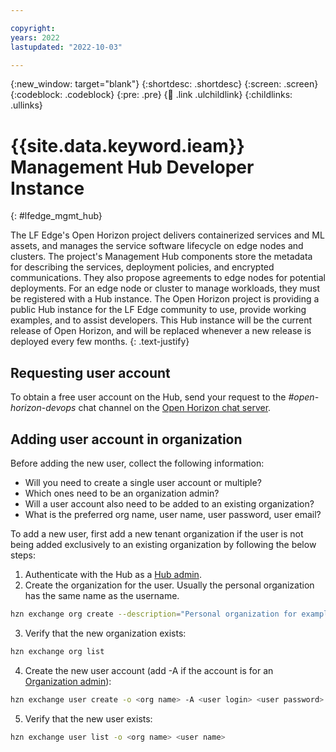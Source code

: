 ```yaml
---

copyright:
years: 2022
lastupdated: "2022-10-03"

---
```


{:new_window: target="blank"}
{:shortdesc: .shortdesc}
{:screen: .screen}
{:codeblock: .codeblock}
{:pre: .pre}
{:child: .link .ulchildlink}
{:childlinks: .ullinks}

# {{site.data.keyword.ieam}} Management Hub Developer Instance
{: #lfedge_mgmt_hub}

The LF Edge's Open Horizon project delivers containerized services and ML assets, and manages the service software lifecycle on edge nodes and clusters.  The project's Management Hub components store the metadata for describing the services, deployment policies, and encrypted communications.  They also propose agreements to edge nodes for potential deployments.  For an edge node or cluster to manage workloads, they must be registered with a Hub instance.  The Open Horizon project is providing a public Hub instance for the LF Edge community to use, provide working examples, and to assist developers.  This Hub instance will be the current release of Open Horizon, and will be replaced whenever a new release is deployed every few months.
{: .text-justify}

## Requesting user account
To obtain a free user account on the Hub, send your request to the *#open-horizon-devops* chat channel on the [Open Horizon chat server](https://chat.lfx.linuxfoundation.org/).

## Adding user account in organization
Before adding the new user, collect the following information:
* Will you need to create a single user account or multiple?
* Which ones need to be an organization admin?
* Will a user account also need to be added to an existing organization?
* What is the preferred org name, user name, user password, user email?

To add a new user, first add a new tenant organization if the user is not being added exclusively to an existing organization by following the below steps:

1. Authenticate with the Hub as a [Hub admin](https://open-horizon.github.io/docs/admin/multi_tenancy.html#user-types).
2. Create the organization for the user.  Usually the personal organization has the same name as the username.
```bash
hzn exchange org create --description="Personal organization for example code" <org name>
```
3. Verify that the new organization exists:
```bash
hzn exchange org list
```
4. Create the new user account (add -A if the account is for an [Organization admin](https://open-horizon.github.io/docs/admin/multi_tenancy.html#user-types)):
```bash
hzn exchange user create -o <org name> -A <user login> <user password> <user email>
```
5. Verify that the new user exists:
```bash
hzn exchange user list -o <org name> <user name>
```
